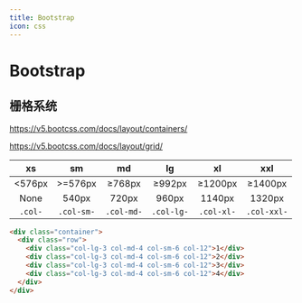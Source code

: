 ```yaml
---
title: Bootstrap
icon: css
---
```


# Bootstrap

##  栅格系统

https://v5.bootcss.com/docs/layout/containers/

https://v5.bootcss.com/docs/layout/grid/

|   xs    |     sm     |     md     |     lg     |     xl     |     xxl     |
| :-----: | :--------: | :--------: | :--------: | :--------: | :---------: |
| <576px  |  >=576px   |   ≥768px   |   ≥992px   |  ≥1200px   |   ≥1400px   |
|  None   |   540px    |   720px    |   960px    |   1140px   |   1320px    |
| `.col-` | `.col-sm-` | `.col-md-` | `.col-lg-` | `.col-xl-` | `.col-xxl-` |

```html
<div class="container">
  <div class="row">
    <div class="col-lg-3 col-md-4 col-sm-6 col-12">1</div>
    <div class="col-lg-3 col-md-4 col-sm-6 col-12">2</div>
    <div class="col-lg-3 col-md-4 col-sm-6 col-12">3</div>
    <div class="col-lg-3 col-md-4 col-sm-6 col-12">4</div>
  </div>
</div>
```
